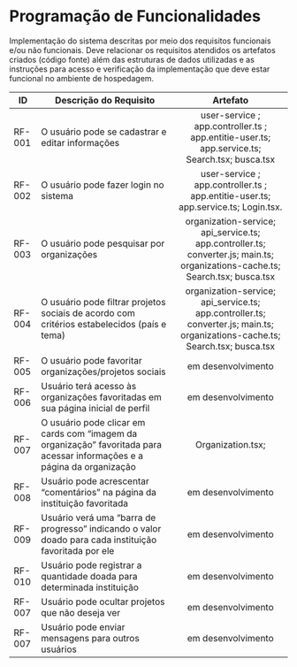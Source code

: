 # Programação de Funcionalidades

Implementação do sistema descritas por meio dos requisitos funcionais e/ou não funcionais. Deve relacionar os requisitos atendidos os artefatos criados (código fonte) além das estruturas de dados utilizadas e as instruções para acesso e verificação da implementação que deve estar funcional no ambiente de hospedagem.

| ID     | Descrição do Requisito                                                                                                   |                                                           Artefato                                                            |
| ------ | ------------------------------------------------------------------------------------------------------------------------ | :---------------------------------------------------------------------------------------------------------------------------: |
| RF-001 | O usuário pode se cadastrar e editar informações                                                                         |                 user-service ; app.controller.ts ; app.entitie-user.ts; app.service.ts; Search.tsx; busca.tsx                 |
| RF-002 | O usuário pode fazer login no sistema                                                                                    |                      user-service ; app.controller.ts ; app.entitie-user.ts; app.service.ts; Login.tsx.                       |
| RF-003 | O usuário pode pesquisar por organizações                                                                                | organization-service; api_service.ts; app.controller.ts; converter.js; main.ts; organizations-cache.ts; Search.tsx; busca.tsx |
| RF-004 | O usuário pode filtrar projetos sociais de acordo com critérios estabelecidos (país e tema)                              | organization-service; api_service.ts; app.controller.ts; converter.js; main.ts; organizations-cache.ts; Search.tsx; busca.tsx |
| RF-005 | O usuário pode favoritar organizações/projetos sociais                                                                   |                                                      em desenvolvimento                                                       |
| RF-006 | Usuário terá acesso às organizações favoritadas em sua página inicial de perfil                                          |                                                      em desenvolvimento                                                       |
| RF-007 | O usuário pode clicar em cards com “imagem da organização” favoritada para acessar informações e a página da organização |                                                       Organization.tsx;                                                       |
| RF-008 | Usuário pode acrescentar “comentários” na página da instituição favoritada                                               |                                                      em desenvolvimento                                                       |
| RF-009 | Usuário verá uma “barra de progresso” indicando o valor doado para cada instituição favoritada por ele                   |                                                      em desenvolvimento                                                       |
| RF-010 | Usuário pode registrar a quantidade doada para determinada instituição                                                   |                                                      em desenvolvimento                                                       |
| RF-007 | Usuário pode ocultar projetos que não deseja ver                                                                         |                                                      em desenvolvimento                                                       |
| RF-007 | Usuário pode enviar mensagens para outros usuários                                                                       |                                                      em desenvolvimento                                                       |
